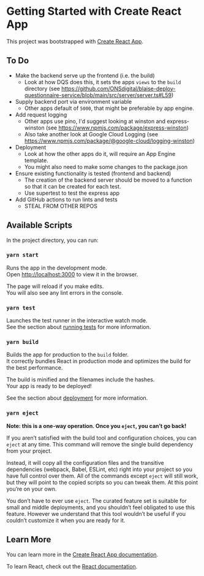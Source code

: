 # Getting Started with Create React App

This project was bootstrapped with [Create React App](https://github.com/facebook/create-react-app).

## To Do
- Make the backend serve up the frontend (i.e. the build)
  - Look at how DQS does this, it sets the apps `views` to the `build` directory (see https://github.com/ONSdigital/blaise-deploy-questionnaire-service/blob/main/src/server/server.ts#L59) 
- Supply backend port via environment variable
  - Other apps default of `5000`, that might be preferable by app engine.
- Add request logging
  - Other apps use pino, I'd suggest looking at winston and express-winston (see https://www.npmjs.com/package/express-winston)
  - Also take another look at Google Cloud Logging (see https://www.npmjs.com/package/@google-cloud/logging-winston)
- Deployment
  - Look at how the other apps do it, will require an App Engine template.
  - You might also need to make some changes to the package.json
- Ensure existing functionality is tested (frontend and backend)
  - The creation of the backend server should be moved to a function so that it can be created for each test.
  - Use supertest to test the express app
- Add GitHub actions to run lints and tests
  - STEAL FROM OTHER REPOS


## Available Scripts

In the project directory, you can run:

### `yarn start`

Runs the app in the development mode.\
Open [http://localhost:3000](http://localhost:3000) to view it in the browser.

The page will reload if you make edits.\
You will also see any lint errors in the console.

### `yarn test`

Launches the test runner in the interactive watch mode.\
See the section about [running tests](https://facebook.github.io/create-react-app/docs/running-tests) for more information.

### `yarn build`

Builds the app for production to the `build` folder.\
It correctly bundles React in production mode and optimizes the build for the best performance.

The build is minified and the filenames include the hashes.\
Your app is ready to be deployed!

See the section about [deployment](https://facebook.github.io/create-react-app/docs/deployment) for more information.

### `yarn eject`

**Note: this is a one-way operation. Once you `eject`, you can’t go back!**

If you aren’t satisfied with the build tool and configuration choices, you can `eject` at any time. This command will remove the single build dependency from your project.

Instead, it will copy all the configuration files and the transitive dependencies (webpack, Babel, ESLint, etc) right into your project so you have full control over them. All of the commands except `eject` will still work, but they will point to the copied scripts so you can tweak them. At this point you’re on your own.

You don’t have to ever use `eject`. The curated feature set is suitable for small and middle deployments, and you shouldn’t feel obligated to use this feature. However we understand that this tool wouldn’t be useful if you couldn’t customize it when you are ready for it.

## Learn More

You can learn more in the [Create React App documentation](https://facebook.github.io/create-react-app/docs/getting-started).

To learn React, check out the [React documentation](https://reactjs.org/).
